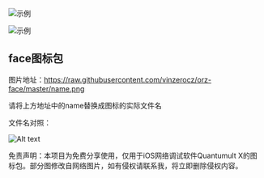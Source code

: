 ![示例](https://raw.githubusercontent.com/Orz-3/mini/none/yaofan.png)

![示例](https://raw.githubusercontent.com/Orz-3/face/master/头部.png)

## face图标包

图片地址：https://raw.githubusercontent.com/vinzerocz/orz-face/master/name.png

请将上方地址中的name替换成图标的实际文件名

文件名对照：

![Alt text](https://raw.githubusercontent.com/Orz-3/face/master/%E7%A4%BA%E4%BE%8B.png)

免责声明：本项目为免费分享使用，仅用于iOS网络调试软件Quantumult X的图标包。部分图修改自网络图片，如有侵权请联系我，将立即删除侵权内容。
